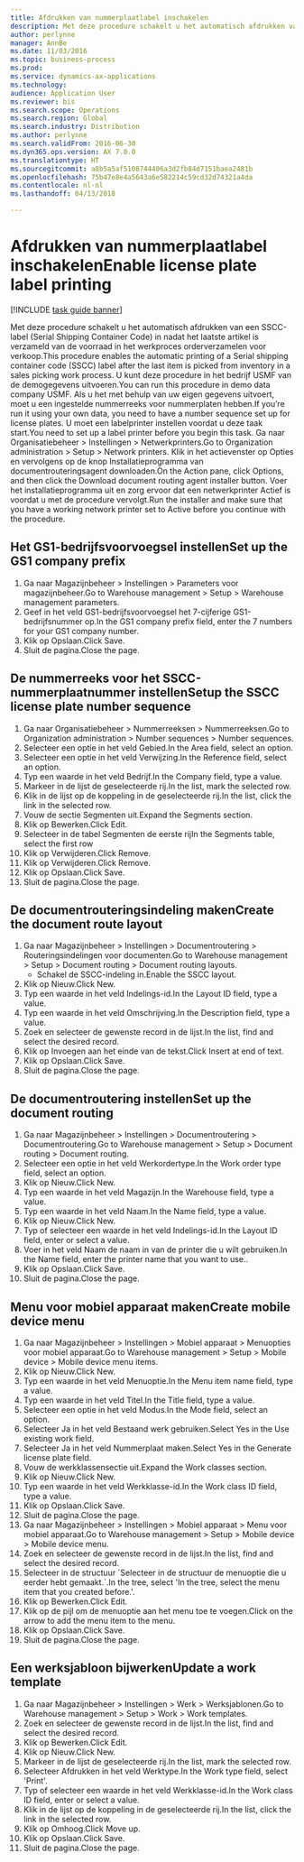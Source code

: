 ```yaml
--- 
title: Afdrukken van nummerplaatlabel inschakelen
description: Met deze procedure schakelt u het automatisch afdrukken van een SSCC-label (Serial Shipping Container Code) in nadat het laatste artikel is verzameld van de voorraad in het werkproces orderverzamelen voor verkoop.
author: perlynne
manager: AnnBe
ms.date: 11/03/2016
ms.topic: business-process
ms.prod: 
ms.service: dynamics-ax-applications
ms.technology: 
audience: Application User
ms.reviewer: bis
ms.search.scope: Operations
ms.search.region: Global
ms.search.industry: Distribution
ms.author: perlynne
ms.search.validFrom: 2016-06-30
ms.dyn365.ops.version: AX 7.0.0
ms.translationtype: HT
ms.sourcegitcommit: a8b5a5af5108744406a3d2fb84d7151baea2481b
ms.openlocfilehash: 75b47e8e4a5643a6e582214c59cd32d74321a4da
ms.contentlocale: nl-nl
ms.lasthandoff: 04/13/2018

---
```

# <a name="enable-license-plate-label-printing"></a><span data-ttu-id="eda85-103">Afdrukken van nummerplaatlabel inschakelen</span><span class="sxs-lookup"><span data-stu-id="eda85-103">Enable license plate label printing</span></span>

[!INCLUDE [task guide banner](../../includes/task-guide-banner.md)]

<span data-ttu-id="eda85-104">Met deze procedure schakelt u het automatisch afdrukken van een SSCC-label (Serial Shipping Container Code) in nadat het laatste artikel is verzameld van de voorraad in het werkproces orderverzamelen voor verkoop.</span><span class="sxs-lookup"><span data-stu-id="eda85-104">This procedure enables the automatic printing of a Serial shipping container code (SSCC) label after the last item is picked from inventory in a sales picking work process.</span></span> <span data-ttu-id="eda85-105">U kunt deze procedure in het bedrijf USMF van de demogegevens uitvoeren.</span><span class="sxs-lookup"><span data-stu-id="eda85-105">You can run this procedure in demo data company USMF.</span></span> <span data-ttu-id="eda85-106">Als u het met behulp van uw eigen gegevens uitvoert, moet u een ingestelde nummerreeks voor nummerplaten hebben.</span><span class="sxs-lookup"><span data-stu-id="eda85-106">If you’re run it using your own data, you need to have a number sequence set up for license plates.</span></span> <span data-ttu-id="eda85-107">U moet een labelprinter instellen voordat u deze taak start.</span><span class="sxs-lookup"><span data-stu-id="eda85-107">You need to set up a label printer before you begin this task.</span></span> <span data-ttu-id="eda85-108">Ga naar Organisatiebeheer > Instellingen > Netwerkprinters.</span><span class="sxs-lookup"><span data-stu-id="eda85-108">Go to Organization administration > Setup > Network printers.</span></span> <span data-ttu-id="eda85-109">Klik in het actievenster op Opties en vervolgens op de knop Installatieprogramma van documentrouteringsagent downloaden.</span><span class="sxs-lookup"><span data-stu-id="eda85-109">On the Action pane, click Options, and then click the Download document routing agent installer button.</span></span> <span data-ttu-id="eda85-110">Voer het installatieprogramma uit en zorg ervoor dat een netwerkprinter Actief is voordat u met de procedure vervolgt.</span><span class="sxs-lookup"><span data-stu-id="eda85-110">Run the installer and make sure that you have a working network printer set to Active before you continue with the procedure.</span></span>


## <a name="set-up-the-gs1-company-prefix"></a><span data-ttu-id="eda85-111">Het GS1-bedrijfsvoorvoegsel instellen</span><span class="sxs-lookup"><span data-stu-id="eda85-111">Set up the GS1 company prefix</span></span>
1. <span data-ttu-id="eda85-112">Ga naar Magazijnbeheer > Instellingen > Parameters voor magazijnbeheer.</span><span class="sxs-lookup"><span data-stu-id="eda85-112">Go to Warehouse management > Setup > Warehouse management parameters.</span></span>
2. <span data-ttu-id="eda85-113">Geef in het veld GS1-bedrijfsvoorvoegsel het 7-cijferige GS1-bedrijfsnummer op.</span><span class="sxs-lookup"><span data-stu-id="eda85-113">In the GS1 company prefix field, enter the 7 numbers for your GS1 company number.</span></span>
3. <span data-ttu-id="eda85-114">Klik op Opslaan.</span><span class="sxs-lookup"><span data-stu-id="eda85-114">Click Save.</span></span>
4. <span data-ttu-id="eda85-115">Sluit de pagina.</span><span class="sxs-lookup"><span data-stu-id="eda85-115">Close the page.</span></span>

## <a name="setup-the-sscc-license-plate-number-sequence"></a><span data-ttu-id="eda85-116">De nummerreeks voor het SSCC-nummerplaatnummer instellen</span><span class="sxs-lookup"><span data-stu-id="eda85-116">Setup the SSCC license plate number sequence</span></span>
1. <span data-ttu-id="eda85-117">Ga naar Organisatiebeheer > Nummerreeksen > Nummerreeksen.</span><span class="sxs-lookup"><span data-stu-id="eda85-117">Go to Organization administration > Number sequences > Number sequences.</span></span>
2. <span data-ttu-id="eda85-118">Selecteer een optie in het veld Gebied.</span><span class="sxs-lookup"><span data-stu-id="eda85-118">In the Area field, select an option.</span></span>
3. <span data-ttu-id="eda85-119">Selecteer een optie in het veld Verwijzing.</span><span class="sxs-lookup"><span data-stu-id="eda85-119">In the Reference field, select an option.</span></span>
4. <span data-ttu-id="eda85-120">Typ een waarde in het veld Bedrijf.</span><span class="sxs-lookup"><span data-stu-id="eda85-120">In the Company field, type a value.</span></span>
5. <span data-ttu-id="eda85-121">Markeer in de lijst de geselecteerde rij.</span><span class="sxs-lookup"><span data-stu-id="eda85-121">In the list, mark the selected row.</span></span>
6. <span data-ttu-id="eda85-122">Klik in de lijst op de koppeling in de geselecteerde rij.</span><span class="sxs-lookup"><span data-stu-id="eda85-122">In the list, click the link in the selected row.</span></span>
7. <span data-ttu-id="eda85-123">Vouw de sectie Segmenten uit.</span><span class="sxs-lookup"><span data-stu-id="eda85-123">Expand the Segments section.</span></span>
8. <span data-ttu-id="eda85-124">Klik op Bewerken.</span><span class="sxs-lookup"><span data-stu-id="eda85-124">Click Edit.</span></span>
9. <span data-ttu-id="eda85-125">Selecteer in de tabel Segmenten de eerste rij</span><span class="sxs-lookup"><span data-stu-id="eda85-125">In the Segments table, select the first row</span></span>
10. <span data-ttu-id="eda85-126">Klik op Verwijderen.</span><span class="sxs-lookup"><span data-stu-id="eda85-126">Click Remove.</span></span>
11. <span data-ttu-id="eda85-127">Klik op Verwijderen.</span><span class="sxs-lookup"><span data-stu-id="eda85-127">Click Remove.</span></span>
12. <span data-ttu-id="eda85-128">Klik op Opslaan.</span><span class="sxs-lookup"><span data-stu-id="eda85-128">Click Save.</span></span>
13. <span data-ttu-id="eda85-129">Sluit de pagina.</span><span class="sxs-lookup"><span data-stu-id="eda85-129">Close the page.</span></span>

## <a name="create-the-document-route-layout"></a><span data-ttu-id="eda85-130">De documentrouteringsindeling maken</span><span class="sxs-lookup"><span data-stu-id="eda85-130">Create the document route layout</span></span>
1. <span data-ttu-id="eda85-131">Ga naar Magazijnbeheer > Instellingen > Documentroutering > Routeringsindelingen voor documenten.</span><span class="sxs-lookup"><span data-stu-id="eda85-131">Go to Warehouse management > Setup > Document routing > Document routing layouts.</span></span>
    * <span data-ttu-id="eda85-132">Schakel de SSCC-indeling in.</span><span class="sxs-lookup"><span data-stu-id="eda85-132">Enable the SSCC layout.</span></span>  
2. <span data-ttu-id="eda85-133">Klik op Nieuw.</span><span class="sxs-lookup"><span data-stu-id="eda85-133">Click New.</span></span>
3. <span data-ttu-id="eda85-134">Typ een waarde in het veld Indelings-id.</span><span class="sxs-lookup"><span data-stu-id="eda85-134">In the Layout ID field, type a value.</span></span>
4. <span data-ttu-id="eda85-135">Typ een waarde in het veld Omschrijving.</span><span class="sxs-lookup"><span data-stu-id="eda85-135">In the Description field, type a value.</span></span>
5. <span data-ttu-id="eda85-136">Zoek en selecteer de gewenste record in de lijst.</span><span class="sxs-lookup"><span data-stu-id="eda85-136">In the list, find and select the desired record.</span></span>
6. <span data-ttu-id="eda85-137">Klik op Invoegen aan het einde van de tekst.</span><span class="sxs-lookup"><span data-stu-id="eda85-137">Click Insert at end of text.</span></span>
7. <span data-ttu-id="eda85-138">Klik op Opslaan.</span><span class="sxs-lookup"><span data-stu-id="eda85-138">Click Save.</span></span>
8. <span data-ttu-id="eda85-139">Sluit de pagina.</span><span class="sxs-lookup"><span data-stu-id="eda85-139">Close the page.</span></span>

## <a name="set-up-the-document-routing"></a><span data-ttu-id="eda85-140">De documentroutering instellen</span><span class="sxs-lookup"><span data-stu-id="eda85-140">Set up the document routing</span></span>
1. <span data-ttu-id="eda85-141">Ga naar Magazijnbeheer > Instellingen > Documentroutering > Documentroutering.</span><span class="sxs-lookup"><span data-stu-id="eda85-141">Go to Warehouse management > Setup > Document routing > Document routing.</span></span>
2. <span data-ttu-id="eda85-142">Selecteer een optie in het veld Werkordertype.</span><span class="sxs-lookup"><span data-stu-id="eda85-142">In the Work order type field, select an option.</span></span>
3. <span data-ttu-id="eda85-143">Klik op Nieuw.</span><span class="sxs-lookup"><span data-stu-id="eda85-143">Click New.</span></span>
4. <span data-ttu-id="eda85-144">Typ een waarde in het veld Magazijn.</span><span class="sxs-lookup"><span data-stu-id="eda85-144">In the Warehouse field, type a value.</span></span>
5. <span data-ttu-id="eda85-145">Typ een waarde in het veld Naam.</span><span class="sxs-lookup"><span data-stu-id="eda85-145">In the Name field, type a value.</span></span>
6. <span data-ttu-id="eda85-146">Klik op Nieuw.</span><span class="sxs-lookup"><span data-stu-id="eda85-146">Click New.</span></span>
7. <span data-ttu-id="eda85-147">Typ of selecteer een waarde in het veld Indelings-id.</span><span class="sxs-lookup"><span data-stu-id="eda85-147">In the Layout ID field, enter or select a value.</span></span>
8. <span data-ttu-id="eda85-148">Voer in het veld Naam de naam in van de printer die u wilt gebruiken.</span><span class="sxs-lookup"><span data-stu-id="eda85-148">In the Name field, enter the printer name that you want to use..</span></span>
9. <span data-ttu-id="eda85-149">Klik op Opslaan.</span><span class="sxs-lookup"><span data-stu-id="eda85-149">Click Save.</span></span>
10. <span data-ttu-id="eda85-150">Sluit de pagina.</span><span class="sxs-lookup"><span data-stu-id="eda85-150">Close the page.</span></span>

## <a name="create-mobile-device-menu"></a><span data-ttu-id="eda85-151">Menu voor mobiel apparaat maken</span><span class="sxs-lookup"><span data-stu-id="eda85-151">Create mobile device menu</span></span>
1. <span data-ttu-id="eda85-152">Ga naar Magazijnbeheer > Instellingen > Mobiel apparaat > Menuopties voor mobiel apparaat.</span><span class="sxs-lookup"><span data-stu-id="eda85-152">Go to Warehouse management > Setup > Mobile device > Mobile device menu items.</span></span>
2. <span data-ttu-id="eda85-153">Klik op Nieuw.</span><span class="sxs-lookup"><span data-stu-id="eda85-153">Click New.</span></span>
3. <span data-ttu-id="eda85-154">Typ een waarde in het veld Menuoptie.</span><span class="sxs-lookup"><span data-stu-id="eda85-154">In the Menu item name field, type a value.</span></span>
4. <span data-ttu-id="eda85-155">Typ een waarde in het veld Titel.</span><span class="sxs-lookup"><span data-stu-id="eda85-155">In the Title field, type a value.</span></span>
5. <span data-ttu-id="eda85-156">Selecteer een optie in het veld Modus.</span><span class="sxs-lookup"><span data-stu-id="eda85-156">In the Mode field, select an option.</span></span>
6. <span data-ttu-id="eda85-157">Selecteer Ja in het veld Bestaand werk gebruiken.</span><span class="sxs-lookup"><span data-stu-id="eda85-157">Select Yes in the Use existing work field.</span></span>
7. <span data-ttu-id="eda85-158">Selecteer Ja in het veld Nummerplaat maken.</span><span class="sxs-lookup"><span data-stu-id="eda85-158">Select Yes in the Generate license plate field.</span></span>
8. <span data-ttu-id="eda85-159">Vouw de werkklassensectie uit.</span><span class="sxs-lookup"><span data-stu-id="eda85-159">Expand the Work classes section.</span></span>
9. <span data-ttu-id="eda85-160">Klik op Nieuw.</span><span class="sxs-lookup"><span data-stu-id="eda85-160">Click New.</span></span>
10. <span data-ttu-id="eda85-161">Typ een waarde in het veld Werkklasse-id.</span><span class="sxs-lookup"><span data-stu-id="eda85-161">In the Work class ID field, type a value.</span></span>
11. <span data-ttu-id="eda85-162">Klik op Opslaan.</span><span class="sxs-lookup"><span data-stu-id="eda85-162">Click Save.</span></span>
12. <span data-ttu-id="eda85-163">Sluit de pagina.</span><span class="sxs-lookup"><span data-stu-id="eda85-163">Close the page.</span></span>
13. <span data-ttu-id="eda85-164">Ga naar Magazijnbeheer > Instellingen > Mobiel apparaat > Menu voor mobiel apparaat.</span><span class="sxs-lookup"><span data-stu-id="eda85-164">Go to Warehouse management > Setup > Mobile device > Mobile device menu.</span></span>
14. <span data-ttu-id="eda85-165">Zoek en selecteer de gewenste record in de lijst.</span><span class="sxs-lookup"><span data-stu-id="eda85-165">In the list, find and select the desired record.</span></span>
15. <span data-ttu-id="eda85-166">Selecteer in de structuur ´Selecteer in de structuur de menuoptie die u eerder hebt gemaakt.´.</span><span class="sxs-lookup"><span data-stu-id="eda85-166">In the tree, select 'In the tree, select the menu item that you created before.'.</span></span>
16. <span data-ttu-id="eda85-167">Klik op Bewerken.</span><span class="sxs-lookup"><span data-stu-id="eda85-167">Click Edit.</span></span>
17. <span data-ttu-id="eda85-168">Klik op de pijl om de menuoptie aan het menu toe te voegen.</span><span class="sxs-lookup"><span data-stu-id="eda85-168">Click on the arrow to add the menu item to the menu.</span></span>
18. <span data-ttu-id="eda85-169">Klik op Opslaan.</span><span class="sxs-lookup"><span data-stu-id="eda85-169">Click Save.</span></span>
19. <span data-ttu-id="eda85-170">Sluit de pagina.</span><span class="sxs-lookup"><span data-stu-id="eda85-170">Close the page.</span></span>

## <a name="update-a-work-template"></a><span data-ttu-id="eda85-171">Een werksjabloon bijwerken</span><span class="sxs-lookup"><span data-stu-id="eda85-171">Update a work template</span></span>
1. <span data-ttu-id="eda85-172">Ga naar Magazijnbeheer > Instellingen > Werk > Werksjablonen.</span><span class="sxs-lookup"><span data-stu-id="eda85-172">Go to Warehouse management > Setup > Work > Work templates.</span></span>
2. <span data-ttu-id="eda85-173">Zoek en selecteer de gewenste record in de lijst.</span><span class="sxs-lookup"><span data-stu-id="eda85-173">In the list, find and select the desired record.</span></span>
3. <span data-ttu-id="eda85-174">Klik op Bewerken.</span><span class="sxs-lookup"><span data-stu-id="eda85-174">Click Edit.</span></span>
4. <span data-ttu-id="eda85-175">Klik op Nieuw.</span><span class="sxs-lookup"><span data-stu-id="eda85-175">Click New.</span></span>
5. <span data-ttu-id="eda85-176">Markeer in de lijst de geselecteerde rij.</span><span class="sxs-lookup"><span data-stu-id="eda85-176">In the list, mark the selected row.</span></span>
6. <span data-ttu-id="eda85-177">Selecteer Afdrukken in het veld Werktype.</span><span class="sxs-lookup"><span data-stu-id="eda85-177">In the Work type field, select 'Print'.</span></span>
7. <span data-ttu-id="eda85-178">Typ of selecteer een waarde in het veld Werkklasse-id.</span><span class="sxs-lookup"><span data-stu-id="eda85-178">In the Work class ID field, enter or select a value.</span></span>
8. <span data-ttu-id="eda85-179">Klik in de lijst op de koppeling in de geselecteerde rij.</span><span class="sxs-lookup"><span data-stu-id="eda85-179">In the list, click the link in the selected row.</span></span>
9. <span data-ttu-id="eda85-180">Klik op Omhoog.</span><span class="sxs-lookup"><span data-stu-id="eda85-180">Click Move up.</span></span>
10. <span data-ttu-id="eda85-181">Klik op Opslaan.</span><span class="sxs-lookup"><span data-stu-id="eda85-181">Click Save.</span></span>
11. <span data-ttu-id="eda85-182">Sluit de pagina.</span><span class="sxs-lookup"><span data-stu-id="eda85-182">Close the page.</span></span>


